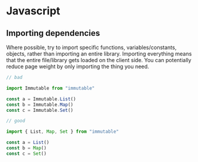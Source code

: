 # Javascript

## Importing dependencies

Where possible, try to import specific functions, variables/constants, objects,
rather than importing an entire library. Importing everything means that
the entire file/library gets loaded on the client side. You can potentially
reduce page weight by only importing the thing you need.

```javascript
// bad

import Immutable from "immutable"

const a = Immutable.List()
const b = Immutable.Map()
const c = Immutable.Set()

// good

import { List, Map, Set } from "immutable"

const a = List()
const b = Map()
const c = Set()
```